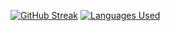 
[![GitHub Streak](https://github-readme-streak-stats.herokuapp.com/?user=jonathanye29)](https://git.io/streak-stats)
[![Languages Used](https://github-readme-stats.vercel.app/api/top-langs/?username=jonathanye29n&card_width=495&custom_title=Languages%20Used)](https://github.com/anuraghazra/github-readme-stats)
